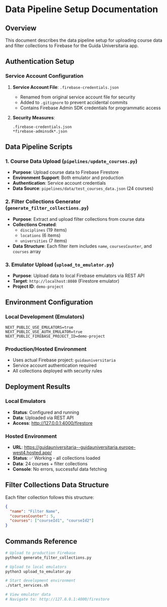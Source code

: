 # Data Pipeline Setup Documentation

## Overview
This document describes the data pipeline setup for uploading course data and filter collections to Firebase for the Guida Universitaria app.

## Authentication Setup

### Service Account Configuration
1. **Service Account File**: `.firebase-credentials.json`
   - Renamed from original service account file for security
   - Added to `.gitignore` to prevent accidental commits
   - Contains Firebase Admin SDK credentials for programmatic access

2. **Security Measures**:
   ```gitignore
   .firebase-credentials.json
   *firebase-adminsdk*.json
   ```

## Data Pipeline Scripts

### 1. Course Data Upload (`pipelines/update_courses.py`)
- **Purpose**: Upload course data to Firebase Firestore
- **Environment Support**: Both emulator and production
- **Authentication**: Service account credentials
- **Data Source**: `pipelines/data/test_courses_data.json` (24 courses)

### 2. Filter Collections Generator (`generate_filter_collections.py`)
- **Purpose**: Extract and upload filter collections from course data
- **Collections Created**:
  - `disciplines` (19 items)
  - `locations` (6 items) 
  - `universities` (7 items)
- **Data Structure**: Each filter item includes `name`, `coursesCounter`, and `courses` array

### 3. Emulator Upload (`upload_to_emulator.py`)
- **Purpose**: Upload data to local Firebase emulators via REST API
- **Target**: `http://localhost:8080` (Firestore emulator)
- **Project ID**: `demo-project`

## Environment Configuration

### Local Development (Emulators)
```env
NEXT_PUBLIC_USE_EMULATORS=true
NEXT_PUBLIC_USE_AUTH_EMULATOR=true
NEXT_PUBLIC_FIREBASE_PROJECT_ID=demo-project
```

### Production/Hosted Environment
- Uses actual Firebase project: `guidauniversitaria`
- Service account authentication required
- All collections deployed with security rules

## Deployment Results

### Local Emulators
- **Status**: Configured and running
- **Data**: Uploaded via REST API
- **Access**: http://127.0.0.1:4000/firestore

### Hosted Environment
- **URL**: https://guidauniversitaria--guidauniversitaria.europe-west4.hosted.app/
- **Status**: ✅ Working - all collections loaded
- **Data**: 24 courses + filter collections
- **Console**: No errors, successful data fetching

## Filter Collections Data Structure

Each filter collection follows this structure:
```json
{
  "name": "Filter Name",
  "coursesCounter": 5,
  "courses": ["courseId1", "courseId2"]
}
```

## Commands Reference

```bash
# Upload to production Firebase
python3 generate_filter_collections.py

# Upload to local emulators
python3 upload_to_emulator.py

# Start development environment
./start_services.sh

# View emulator data
# Navigate to: http://127.0.0.1:4000/firestore
```